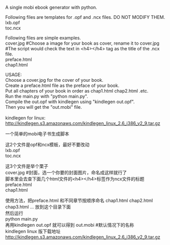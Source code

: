 A single mobi ebook generator with python.<br />

Following files are templates for .opf and .ncx files. DO NOT MODIFY THEM.<br />
lxb.opf   <br />
toc.ncx  <br />

Following files are simple examples. <br />
cover.jpg    #Choose a image for your book as cover, rename it to cover.jpg <br />
#The script would check the text in  &lt;h4&gt;&lt;/h4&gt; tag as the title of the .ncx file. <br />
preface.html  <br />
chap1.html  <br />

USAGE: <br />
Choose a cover.jpg for the cover of your book. <br />
Create a preface.html file as the preface of your book. <br />
Put all chapters of your book in order as chap1.html chap2.html .etc. <br />
Run the main.py with "python main.py". <br />
Compile the out.opf with kindlegen using "kindlegen out.opf". <br />
Then you will get the "out.mobi" file. <br />
<br />
kindlegen for linux: <br />
http://kindlegen.s3.amazonaws.com/kindlegen_linux_2.6_i386_v2_9.tar.gz <br />

一个简单的mobi电子书生成脚本 <br />

这2个文件是opf和ncx模板，最好不要改动 <br />
lxb.opf   <br />
toc.ncx <br />

这3个文件是举个栗子 <br />
cover.jpg #封面，选一个你要的封面图片，命名成这样就行了 <br />
脚本里会去查下面几个html文件的&lt;h4&gt;&lt;/h4&gt;标签作为ncx文件的标题 <br />
preface.html  <br />
chap1.html <br />


使用方法，把preface.html 和不同章节按顺序命名 chap1.html chap2.html chap3.html ... 放到这个目录下面 <br />
然后运行  <br />
python main.py  <br />
再用kindlegen out.opf 就可以得到 out.mobi #默认情况下的名称 <br />
kindlegen linux 版下载地址  <br />
http://kindlegen.s3.amazonaws.com/kindlegen_linux_2.6_i386_v2_9.tar.gz  <br />
